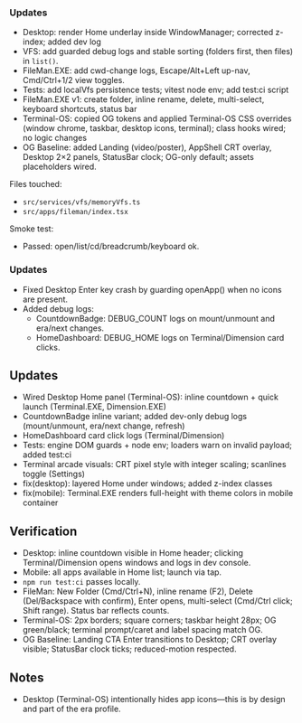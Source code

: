 ### Updates
- Desktop: render Home underlay inside WindowManager; corrected z-index; added dev log
- VFS: add guarded debug logs and stable sorting (folders first, then files) in `list()`.
- FileMan.EXE: add cwd-change logs, Escape/Alt+Left up-nav, Cmd/Ctrl+1/2 view toggles.
- Tests: add localVfs persistence tests; vitest node env; add test:ci script
- FileMan.EXE v1: create folder, inline rename, delete, multi-select, keyboard shortcuts, status bar
 - Terminal-OS: copied OG tokens and applied Terminal-OS CSS overrides (window chrome, taskbar, desktop icons, terminal); class hooks wired; no logic changes
 - OG Baseline: added Landing (video/poster), AppShell CRT overlay, Desktop 2×2 panels, StatusBar clock; OG-only default; assets placeholders wired.

Files touched:
- `src/services/vfs/memoryVfs.ts`
- `src/apps/fileman/index.tsx`

Smoke test:
- Passed: open/list/cd/breadcrumb/keyboard ok.

### Updates
- Fixed Desktop Enter key crash by guarding openApp() when no icons are present.
- Added debug logs:
  - CountdownBadge: DEBUG_COUNT logs on mount/unmount and era/next changes.
  - HomeDashboard: DEBUG_HOME logs on Terminal/Dimension card clicks.

## Updates
- Wired Desktop Home panel (Terminal-OS): inline countdown + quick launch (Terminal.EXE, Dimension.EXE)
- CountdownBadge inline variant; added dev-only debug logs (mount/unmount, era/next change, refresh)
- HomeDashboard card click logs (Terminal/Dimension)
- Tests: engine DOM guards + node env; loaders warn on invalid payload; added test:ci
- Terminal arcade visuals: CRT pixel style with integer scaling; scanlines toggle (Settings)
- fix(desktop): layered Home under windows; added z-index classes
- fix(mobile): Terminal.EXE renders full-height with theme colors in mobile container

## Verification
- Desktop: inline countdown visible in Home header; clicking Terminal/Dimension opens windows and logs in dev console.
- Mobile: all apps available in Home list; launch via tap.
- `npm run test:ci` passes locally.
- FileMan: New Folder (Cmd/Ctrl+N), inline rename (F2), Delete (Del/Backspace with confirm), Enter opens, multi-select (Cmd/Ctrl click; Shift range). Status bar reflects counts.
 - Terminal-OS: 2px borders; square corners; taskbar height 28px; OG green/black; terminal prompt/caret and label spacing match OG.
 - OG Baseline: Landing CTA Enter transitions to Desktop; CRT overlay visible; StatusBar clock ticks; reduced-motion respected.

## Notes
- Desktop (Terminal-OS) intentionally hides app icons—this is by design and part of the era profile.